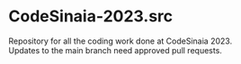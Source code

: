 # CodeSinaia-2023.src

Repository for all the coding work done at CodeSinaia 2023.<br>
Updates to the main branch need approved pull requests.
